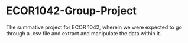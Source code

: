 # ECOR1042-Group-Project
The summative project for ECOR 1042, wherein we were expected to go through a .csv file and extract and manipulate the data within it.

